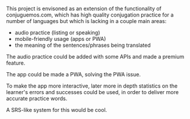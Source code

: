 This project is envisoned as an extension of the functionality of conjuguemos.com, which
has high quality conjugation practice for a number of languages but which is lacking
in a couple main areas:

- audio practice (listing or speaking)
- mobile-friendly usage (apps or PWA)
- the meaning of the sentences/phrases being translated

The audio practice could be added with some APIs and made a premium feature.

The app could be made a PWA, solving the PWA issue.

To make the app more interactive, later more in depth statistics on the learner's errors
and successes could be used, in order to deliver more accurate practice words.

A SRS-like system for this would be cool.
